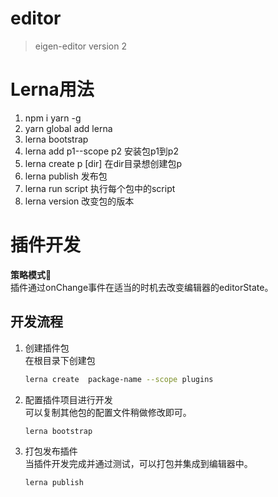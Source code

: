 # editor
> eigen-editor version 2

# Lerna用法 
1. npm i yarn -g
1. yarn global add lerna
1. lerna bootstrap
1. lerna add p1--scope  p2 安装包p1到p2
1. lerna create p [dir] 在dir目录想创建包p
1. lerna publish 发布包
1. lerna run script 执行每个包中的script
1. lerna version 改变包的版本

# 插件开发
**策略模式**  
插件通过onChange事件在适当的时机去改变编辑器的editorState。

## 开发流程
  
1. 创建插件包  
在根目录下创建包  
    ```sh
    lerna create  package-name --scope plugins
    ```
1. 配置插件项目进行开发  
可以复制其他包的配置文件稍做修改即可。
    ```sh
    lerna bootstrap
    ```

1. 打包发布插件  
当插件开发完成并通过测试，可以打包并集成到编辑器中。
    ```sh
    lerna publish

    ```


